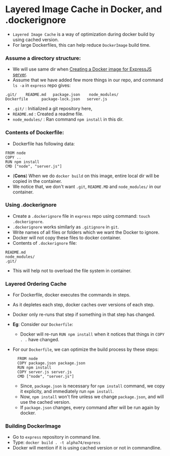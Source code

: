# Layered Image Cache in Docker, and .dockerignore


- `Layered Image Cache` is a way of optimization during docker build by using cached version.
- For large Dockerfiles, this can help reduce `DockerImage` build time.


### Assume a directory structure:
- We will use same dir when [Creating a Docker image for ExpressJS server](https://github.com/alpha74/Docker-Guide/blob/main/docs/create-expressjs-image-cli.md).
- Assume that we have added few more things in our repo, and command `ls -a` in `express` repo gives:
```
.git/    README.md   package.json    node_modules/
Dockerfile      package-lock.json   server.js
```
  - `.git/` : Initialized a git repository here,
  - `README.md` : Created a readme file.
  - `node_modules/` : Ran command `npm install` in this dir.



### Contents of Dockerfile:
- Dockerfile has following data:
```
FROM node
COPY ..
RUN npm install
CMD ["node", "server.js"]
```
- (**Cons**) When we do `docker build` on this image, entire local dir will be copied in the container.
- We notice that, we don't want `.git`, `README.MD` and `node_modules/` in our container.



### Using .dockerignore
- Create a `.dockerignore` file in `express` repo using command: `touch .dockerignore`.
- `.dockerignore` works similarly as `.gitignore` in `git`.
- Write names of all files or folders which we want the Docker to ignore.
- Docker will not copy these files to docker container.
- Contents of `.dockerignore` file:
```
README.md
node_modules/
.git/
```

- This will help not to overload the file system in container.



### Layered Ordering Cache
- For Dockerfile, docker executes the commands in steps.
- As it depletes each step, docker caches over versions of each step.
- Docker only re-runs that step if something in that step has changed. 

- **Eg**: Consider our `Dockerfile`: 
  - Docker will re-run `RUN npm install` when it notices that things in `COPY . .` have changed.

- For our `Dockerfile`, we can optimize the build process by these steps:
  ```
    FROM node
    COPY package.json package.json
    RUN npm install
    COPY server.js server.js
    CMD ["node", "server.js"]
  ```
  - Since, `package.json` is necessary for `npm install` command, we copy it explicity, and immediately run `npm install`.
  - Now, `npm install` won't fire unless we change `package.json`, and will use the cached version.
  - If `package.json` changes, every command after will be run again by docker.
 
 
 
 ### Building DockerImage
- Go to `express` repository in command line.
- Type: `docker build . -t alpha74/express`
- Docker will mention if it is using cached version or not in commandline.
